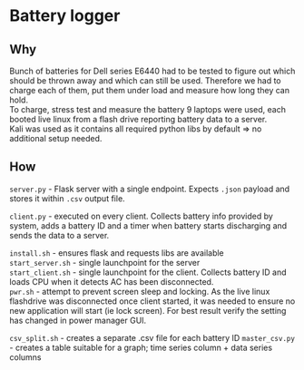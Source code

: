# Battery logger

## Why

Bunch of batteries for Dell series E6440 had to be tested to figure out which should be thrown away and which can still be used. Therefore we had to charge each of them, put them under load and measure how long they can hold.  
To charge, stress test and measure the battery 9 laptops were used, each booted live linux from a flash drive reporting battery data to a server.  
Kali was used as it contains all required python libs by default => no additional setup needed.

## How

`server.py` - Flask server with a single endpoint.
Expects `.json` payload and stores it within `.csv` output file.  

`client.py` - executed on every client. Collects battery info provided by system, adds a battery ID and a timer when battery starts discharging and sends the data to a server.  

`install.sh` - ensures flask and requests libs are available  
`start_server.sh` - single launchpoint for the server  
`start_client.sh` - single launchpoint for the client. Collects battery ID and loads CPU when it detects AC has been disconnected.  
`pwr.sh` - attempt to prevent screen sleep and locking. As the live linux flashdrive was disconnected once client started, it was needed to ensure no new application will start (ie lock screen). For best result verify the setting has changed in power manager GUI.

`csv_split.sh` - creates a separate .csv file for each battery ID
`master_csv.py` - creates a table suitable for a graph; time series column + data series columns